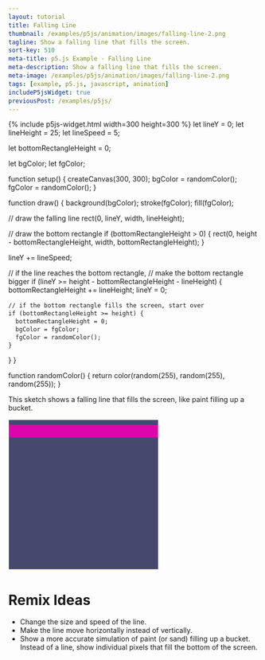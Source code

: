 ```yaml
---
layout: tutorial
title: Falling Line
thumbnail: /examples/p5js/animation/images/falling-line-2.png
tagline: Show a falling line that fills the screen.
sort-key: 510
meta-title: p5.js Example - Falling Line
meta-description: Show a falling line that fills the screen.
meta-image: /examples/p5js/animation/images/falling-line-2.png
tags: [example, p5.js, javascript, animation]
includeP5jsWidget: true
previousPost: /examples/p5js/
---
```


{% include p5js-widget.html width=300 height=300 %}
let lineY = 0;
let lineHeight = 25;
let lineSpeed = 5;

let bottomRectangleHeight = 0;

let bgColor;
let fgColor;

function setup() {
  createCanvas(300, 300);
  bgColor = randomColor();
  fgColor = randomColor();
}

function draw() {
  background(bgColor);
  stroke(fgColor);
  fill(fgColor);

  // draw the falling line
  rect(0, lineY, width, lineHeight);

  // draw the bottom rectangle
  if (bottomRectangleHeight > 0) {
    rect(0, height - bottomRectangleHeight, width, bottomRectangleHeight);
  }

  lineY += lineSpeed;

  // if the line reaches the bottom rectangle,
  // make the bottom rectangle bigger
  if (lineY >= height - bottomRectangleHeight - lineHeight) {
    bottomRectangleHeight += lineHeight;
    lineY = 0;

    // if the bottom rectangle fills the screen, start over
    if (bottomRectangleHeight >= height) {
      bottomRectangleHeight = 0;
      bgColor = fgColor;
      fgColor = randomColor();
    }
  }
}

function randomColor() {
  return color(random(255), random(255), random(255));
}
</script>

This sketch shows a falling line that fills the screen, like paint filling up a bucket.

![falling line](/examples/p5js/animation/images/falling-line-1.gif)

# Remix Ideas

- Change the size and speed of the line.
- Make the line move horizontally instead of vertically.
- Show a more accurate simulation of paint (or sand) filling up a bucket. Instead of a line, show individual pixels that fill the bottom of the screen.

